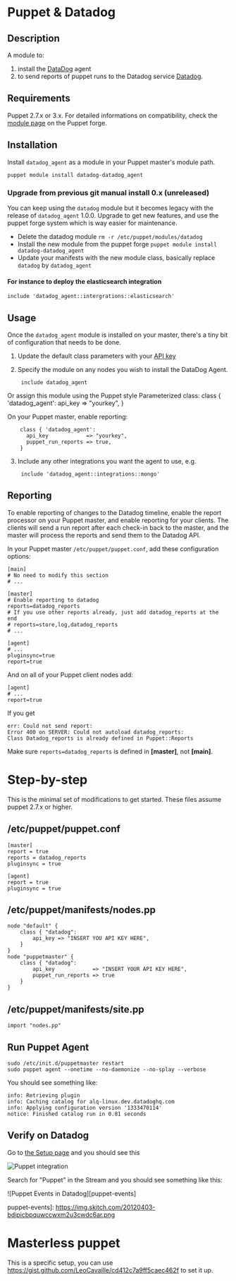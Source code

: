 Puppet & Datadog
================

Description
-----------

A module to:

1. install the [DataDog](http://www.datadoghq.com)  agent
2. to send reports of puppet runs to the Datadog service [Datadog](http://www.datadoghq.com/).

Requirements
------------

Puppet 2.7.x or 3.x. For detailed informations on compatibility, check the [module page](https://forge.puppetlabs.com/datadog/datadog_agent) on the Puppet forge.

Installation
------------

Install `datadog_agent` as a module in your Puppet master's module path.

    puppet module install datadog-datadog_agent

### Upgrade from previous git manual install 0.x (unreleased)

You can keep using the `datadog` module but it becomes legacy with the release of `datadog_agent` 1.0.0. Upgrade to get new features, and use the puppet forge system which is way easier for maintenance.

* Delete the datadog module `rm -r /etc/puppet/modules/datadog`
* Install the new module from the puppet forge `puppet module install datadog-datadog_agent`
* Update your manifests with the new module class, basically replace `datadog` by `datadog_agent`

#### For instance to deploy the elasticsearch integration
    include 'datadog_agent::intergrations::elasticsearch'

Usage
-----

Once the `datadog_agent` module is installed on your master, there's a tiny bit of configuration
that needs to be done.

1. Update the default class parameters with your [API key](https://app.datadoghq.com/account/settings#api)

2. Specify the module on any nodes you wish to install the DataDog
   Agent.

        include datadog_agent

  Or assign this module using the Puppet style Parameterized class:
        class { 'datadog_agent':
          api_key => "yourkey",
        }

  On your Puppet master, enable reporting:

        class { 'datadog_agent':
          api_key            => "yourkey",
          puppet_run_reports => true,
        }

3. Include any other integrations you want the agent to use, e.g. 

        include 'datadog_agent::integrations::mongo'

Reporting
---------
To enable reporting of changes to the Datadog timeline, enable the report 
processor on your Puppet master, and enable reporting for your clients. 
The clients will send a run report after each check-in back to the master, 
and the master will process the reports and send them to the Datadog API.


In your Puppet master `/etc/puppet/puppet.conf`, add these configuration options:

    [main]
    # No need to modify this section
    # ...
        
    [master]
    # Enable reporting to datadog
    reports=datadog_reports
    # If you use other reports already, just add datadog_reports at the end
    # reports=store,log,datadog_reports
    # ...
    
    [agent]
    # ...
    pluginsync=true
    report=true
    
And on all of your Puppet client nodes add:

    [agent]
    # ...
    report=true
    
If you get

    err: Could not send report:
    Error 400 on SERVER: Could not autoload datadog_reports:
    Class Datadog_reports is already defined in Puppet::Reports
    
Make sure `reports=datadog_reports` is defined in **[master]**, not **[main]**.

Step-by-step
============

This is the minimal set of modifications to get started. These files assume puppet 2.7.x or higher.

/etc/puppet/puppet.conf
-----------------------

    [master]
    report = true
    reports = datadog_reports
    pluginsync = true
    
    [agent]
    report = true
    pluginsync = true

/etc/puppet/manifests/nodes.pp
------------------------------

    node "default" {
        class { "datadog":
            api_key => "INSERT YOU API KEY HERE",
        }
    }
    node "puppetmaster" {
        class { "datadog":
            api_key            => "INSERT YOUR API KEY HERE",
            puppet_run_reports => true
        }
    }

/etc/puppet/manifests/site.pp
-----------------------------

    import "nodes.pp"

Run Puppet Agent
----------------

    sudo /etc/init.d/puppetmaster restart
    sudo puppet agent --onetime --no-daemonize --no-splay --verbose
    
You should see something like:

    info: Retrieving plugin
    info: Caching catalog for alq-linux.dev.datadoghq.com
    info: Applying configuration version '1333470114'
    notice: Finished catalog run in 0.81 seconds

Verify on Datadog
-----------------

Go to [the Setup page](https://app.datadoghq.com/account/settings#integrations) and you should see this

![Puppet integration][puppet-integration]

[puppet-integration]: https://img.skitch.com/20120419-hdd7e9fuxhgeei8y5yr7hyt8e.png

Search for "Puppet" in the Stream and you should see something like this:

![Puppet Events in Datadog][puppet-events]

puppet-events]: https://img.skitch.com/20120403-bdipicbpquwccwxm2u3cwdc6ar.png

Masterless puppet
=================

This is a specific setup, you can use https://gist.github.com/LeoCavaille/cd412c7a9ff5caec462f to set it up.
